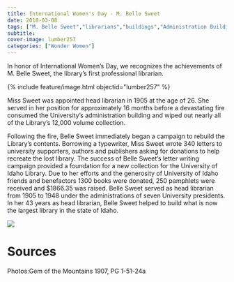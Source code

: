 ```yaml
---
title: International Women's Day - M. Belle Sweet
date: 2018-03-08
tags: ["M. Belle Sweet","librarians","buildings","Administration Building","women"]
subtitle: 
cover-image: lumber257
categories: ["Wonder Women"]
---
```


In honor of International Women’s Day, we recognizes the achievements of M. Belle Sweet, the library’s first professional librarian.

{% include feature/image.html objectid="lumber257" %}

Miss Sweet was appointed head librarian in 1905 at the age
of 26. She served in her position for approximately 16 months before a
devastating fire consumed the University’s administration building and wiped
out nearly all of the Library’s 12,000 volume collection.

Following the fire, Belle Sweet immediately began a campaign
to rebuild the Library’s contents. Borrowing a typewriter, Miss Sweet wrote 340
letters to university supporters, authors and publishers asking for donations
to help recreate the lost library. The success of Belle Sweet’s letter writing
campaign provided a foundation for a new collection for the University of Idaho
Library. Due to her efforts and the generosity of University of Idaho friends
and benefactors 1300 books were donated, 250 pamphlets were received and $1866.35
was raised. Belle Sweet served as head librarian from 1905 to 1948 under the
administrations of seven University presidents. In her 43 years as head
librarian, Belle Sweet helped to build what is now the largest library in the
state of Idaho.

<a href="https://digital.lib.uidaho.edu/digital/collection/pg1/id/1247/rec/1">
<img class="img-fluid" src="https://digital.lib.uidaho.edu/digital/api/singleitem/image/pg1/1247/default.jpg?highlightTerms=(1892-1906)%20fire%20scene" data-orig-height="1044" data-orig-width="1607"/></a>

# Sources

Photos:Gem of the Mountains 1907, PG 1-51-24a